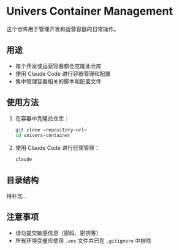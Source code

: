 # Univers Container Management

这个仓库用于管理开发和运营容器的日常操作。

## 用途

- 每个开发或运营容器都会克隆此仓库
- 使用 Claude Code 进行容器管理和配置
- 集中管理容器相关的脚本和配置文件

## 使用方法

1. 在容器中克隆此仓库：
   ```bash
   git clone <repository-url>
   cd univers-container
   ```

2. 使用 Claude Code 进行日常管理：
   ```bash
   claude
   ```

## 目录结构

待补充...

## 注意事项

- 请勿提交敏感信息（密码、密钥等）
- 所有环境变量应使用 `.env` 文件并已在 `.gitignore` 中排除
